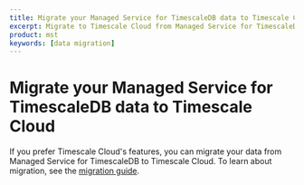 ```yaml
---
title: Migrate your Managed Service for TimescaleDB data to Timescale Cloud
excerpt: Migrate to Timescale Cloud from Managed Service for TimescaleDB
product: mst
keywords: [data migration]
---
```


# Migrate your Managed Service for TimescaleDB data to Timescale Cloud

If you prefer Timescale Cloud's features, you can migrate your data from Managed
Service for TimescaleDB to Timescale Cloud. To learn about migration, see the
[migration guide][migration].

[migration]: /cloud/:currentVersion:/migrate-to-cloud/
